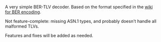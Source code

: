 A very simple BER-TLV decoder. Based on the format specified in the [wiki for BER encoding](https://en.wikipedia.org/wiki/X.690#BER_encoding).

Not feature-complete: missing ASN.1 types, and probably doesn't handle all malformed TLVs. 

Features and fixes will be added as needed.